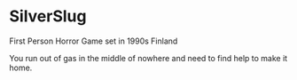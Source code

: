 # SilverSlug
First Person Horror Game set in 1990s Finland

You run out of gas in the middle of nowhere and need to find help to make it home.